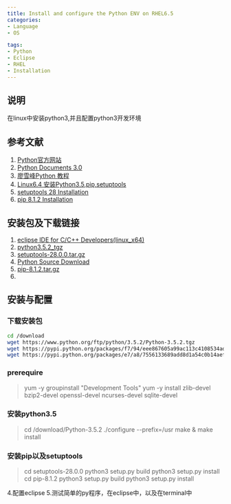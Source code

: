 ```yaml
---
title: Install and configure the Python ENV on RHEL6.5
categories:   
- Language  
- OS  

tags: 
- Python  
- Eclipse
- RHEL  
- Installation
---
```


## 说明 ##
在linux中安装python3,并且配置python3开发环境

<!-- more -->

## 参考文献 ##
1. [Python官方网站](https://www.python.org/)
2. [Python Documents 3.0](https://docs.python.org/3/)
3. [廖雪峰Python 教程](http://www.liaoxuefeng.com/wiki/0014316089557264a6b348958f449949df42a6d3a2e542c000)
4. [Linux6.4 安装Python3.5,pip,setuptools](http://www.tuicool.com/articles/j2ueiir)
5. [setuptools 28 Installation](https://pypi.python.org/pypi/setuptools#unix-including-mac-os-x-curl)
6. [pip 8.1.2 Installation](https://pypi.python.org/pypi/pip/8.1.2)


## 安装包及下载链接 ##  
1. [eclipse IDE for C/C++ Developers(linux_x64)](http://www.eclipse.org/downloads/download.php?file=/technology/epp/downloads/release/neon/R/eclipse-cpp-neon-R-linux-gtk-x86_64.tar.gz&mirror_id=448)
2. [python3.5.2_tgz](https://www.python.org/ftp/python/3.5.2/Python-3.5.2.tgz)
3. [setuptools-28.0.0.tar.gz](https://pypi.python.org/packages/f7/94/eee867605a99ac113c4108534ad7c292ed48bf1d06dfe7b63daa51e49987/setuptools-28.0.0.tar.gz#md5=9b23df90e1510c7353a5cf07873dcd22)
4. [Python Source Download](https://www.python.org/downloads/source/)
5. [pip-8.1.2.tar.gz](https://pypi.python.org/packages/e7/a8/7556133689add8d1a54c0b14aeff0acb03c64707ce100ecd53934da1aa13/pip-8.1.2.tar.gz#md5=87083c0b9867963b29f7aba3613e8f4a)
6. 

## 安装与配置 ##
### 下载安装包 ###
```bash
cd /download
wget https://www.python.org/ftp/python/3.5.2/Python-3.5.2.tgz
wget https://pypi.python.org/packages/f7/94/eee867605a99ac113c4108534ad7c292ed48bf1d06dfe7b63daa51e49987/setuptools-28.0.0.tar.gz#md5=9b23df90e1510c7353a5cf07873dcd22
wget https://pypi.python.org/packages/e7/a8/7556133689add8d1a54c0b14aeff0acb03c64707ce100ecd53934da1aa13/pip-8.1.2.tar.gz#md5=87083c0b9867963b29f7aba3613e8f4a
```
### prerequire ###
> yum -y groupinstall "Development Tools"
> yum -y install zlib-devel bzip2-devel openssl-devel ncurses-devel sqlite-devel
 
### 安装python3.5 ###
> cd /download/Python-3.5.2
> ./configure --prefix=/usr
> make & make install


### 安装pip以及setuptools ###  
> cd setuptools-28.0.0
> python3 setup.py build
> python3 setup.py install
> cd pip-8.1.2
> python3 setup.py build
> python3 setup.py install
> 
4.配置eclipse
5.测试简单的py程序，在eclipse中，以及在terminal中

